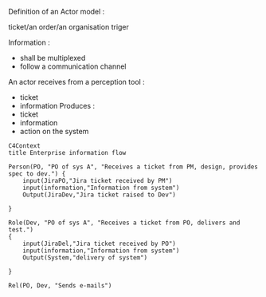 

Definition of an Actor model : 

ticket/an order/an organisation triger

Information : 
- shall be multiplexed
- follow a communication channel

An actor receives from a perception tool : 
- ticket
- information
Produces : 
- ticket 
- information
- action on the system

```mermaid
C4Context
title Enterprise information flow

Person(PO, "PO of sys A", "Receives a ticket from PM, design, provides spec to dev.") {
	input(JiraPO,"Jira ticket received by PM")
	input(information,"Information from system")
	Output(JiraDev,"Jira ticket raised to Dev")
	
}

Role(Dev, "PO of sys A", "Receives a ticket from PO, delivers and test.")
{
	input(JiraDel,"Jira ticket received by PO")
	input(information,"Information from system")
	Output(System,"delivery of system")
	
}

Rel(PO, Dev, "Sends e-mails")

```
